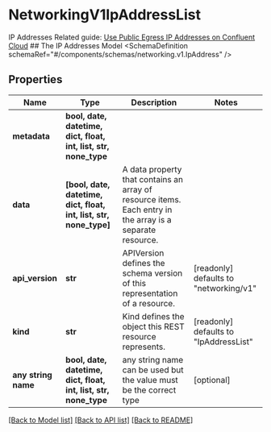# NetworkingV1IpAddressList

IP Addresses  Related guide: [Use Public Egress IP Addresses on Confluent Cloud](https://docs.confluent.io/cloud/current/networking/static-egress-ip-addresses.html)  ## The IP Addresses Model <SchemaDefinition schemaRef=\"#/components/schemas/networking.v1.IpAddress\" />

## Properties
Name | Type | Description | Notes
------------ | ------------- | ------------- | -------------
**metadata** | **bool, date, datetime, dict, float, int, list, str, none_type** |  | 
**data** | **[bool, date, datetime, dict, float, int, list, str, none_type]** | A data property that contains an array of resource items. Each entry in the array is a separate resource. | 
**api_version** | **str** | APIVersion defines the schema version of this representation of a resource. | [readonly] defaults to "networking/v1"
**kind** | **str** | Kind defines the object this REST resource represents. | [readonly] defaults to "IpAddressList"
**any string name** | **bool, date, datetime, dict, float, int, list, str, none_type** | any string name can be used but the value must be the correct type | [optional]

[[Back to Model list]](../README.md#documentation-for-models) [[Back to API list]](../README.md#documentation-for-api-endpoints) [[Back to README]](../README.md)


